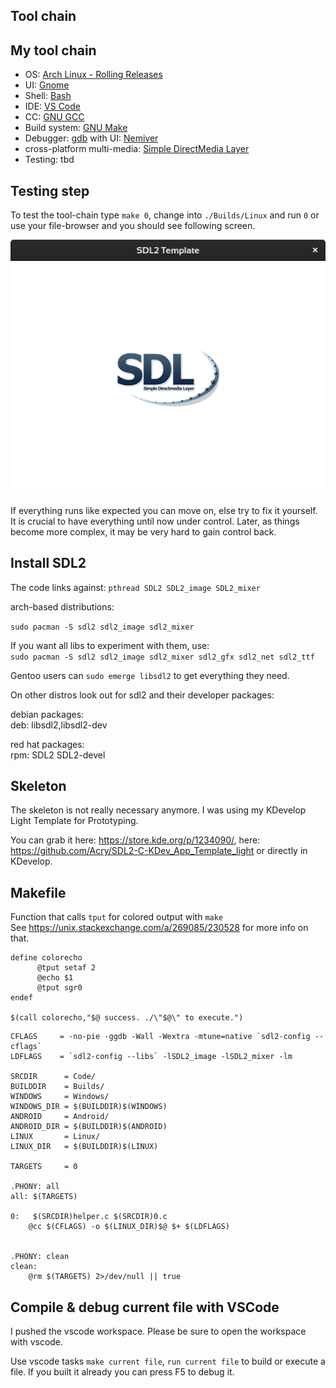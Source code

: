 ## Tool chain

## My tool chain

- OS: [Arch Linux - Rolling Releases](https://distrowatch.com/table.php?distribution=arch)
- UI: [Gnome](https://www.gnome.org/)
- Shell: [Bash](https://www.gnu.org/software/bash/)
- IDE: [VS Code](https://code.visualstudio.com/)
- CC: [GNU GCC](https://gcc.gnu.org/)
- Build system: [GNU Make](https://www.gnu.org/software/make/)
- Debugger: [gdb](https://www.gnu.org/software/gdb/) with UI: [Nemiver](https://wiki.gnome.org/Apps/Nemiver)
- cross-platform multi-media: [Simple DirectMedia Layer](https://www.libsdl.org/)
- Testing: tbd

## Testing step

To test the tool-chain type `make 0`, change into `./Builds/Linux` and run `0` or use your file-browser and you should see following screen.

![](Images/Screenshot_0.png)

If everything runs like expected you can move on, else try to fix it yourself. It is crucial to have everything until now under control. Later, as things become more complex, it may be very hard to gain control back.

## Install SDL2

The code links against: `pthread SDL2 SDL2_image SDL2_mixer`<br>

arch-based distributions:<br>

`sudo pacman -S sdl2 sdl2_image sdl2_mixer`

If you want all libs to experiment with them, use:<br>
`sudo pacman -S sdl2 sdl2_image sdl2_mixer sdl2_gfx sdl2_net sdl2_ttf`

Gentoo users can `sudo emerge libsdl2` to get everything they need.<br>

On other distros look out for sdl2 and their developer packages:<br>

debian packages:<br>
deb: libsdl2,libsdl2-dev<br>

red hat packages:<br>
rpm: SDL2 SDL2-devel<br>

## Skeleton

The skeleton is not really necessary anymore. I was using my KDevelop Light Template for Prototyping.

You can grab it here: <https://store.kde.org/p/1234090/>, here: <https://github.com/Acry/SDL2-C-KDev_App_Template_light> or directly in KDevelop.

## Makefile

Function that calls `tput` for colored output with `make`<br>
See https://unix.stackexchange.com/a/269085/230528 for more info on that.

```shell
define colorecho
      @tput setaf 2
      @echo $1
      @tput sgr0
endef

$(call colorecho,"$@ success. ./\"$@\" to execute.")
```

```make
CFLAGS     = -no-pie -ggdb -Wall -Wextra -mtune=native `sdl2-config --cflags`
LDFLAGS    = `sdl2-config --libs` -lSDL2_image -lSDL2_mixer -lm

SRCDIR	    = Code/
BUILDDIR    = Builds/
WINDOWS     = Windows/
WINDOWS_DIR = $(BUILDDIR)$(WINDOWS)
ANDROID     = Android/
ANDROID_DIR = $(BUILDDIR)$(ANDROID)
LINUX       = Linux/
LINUX_DIR   = $(BUILDDIR)$(LINUX)

TARGETS     = 0

.PHONY: all
all: $(TARGETS)

0:   $(SRCDIR)helper.c $(SRCDIR)0.c
	@cc $(CFLAGS) -o $(LINUX_DIR)$@ $+ $(LDFLAGS)


.PHONY: clean
clean:
	@rm $(TARGETS) 2>/dev/null || true
```

## Compile & debug current file with VSCode

I pushed the vscode workspace. Please be sure to open the workspace with vscode.

Use vscode tasks `make current file`, `run current file` to build or execute a file. If you built it already you can press F5 to debug it.